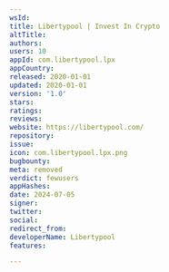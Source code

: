 ```yaml
---
wsId: 
title: Libertypool | Invest In Crypto
altTitle: 
authors: 
users: 10
appId: com.libertypool.lpx
appCountry: 
released: 2020-01-01
updated: 2020-01-01
version: '1.0'
stars: 
ratings: 
reviews: 
website: https://libertypool.com/
repository: 
issue: 
icon: com.libertypool.lpx.png
bugbounty: 
meta: removed
verdict: fewusers
appHashes: 
date: 2024-07-05
signer: 
twitter: 
social: 
redirect_from: 
developerName: Libertypool
features: 

---
```


